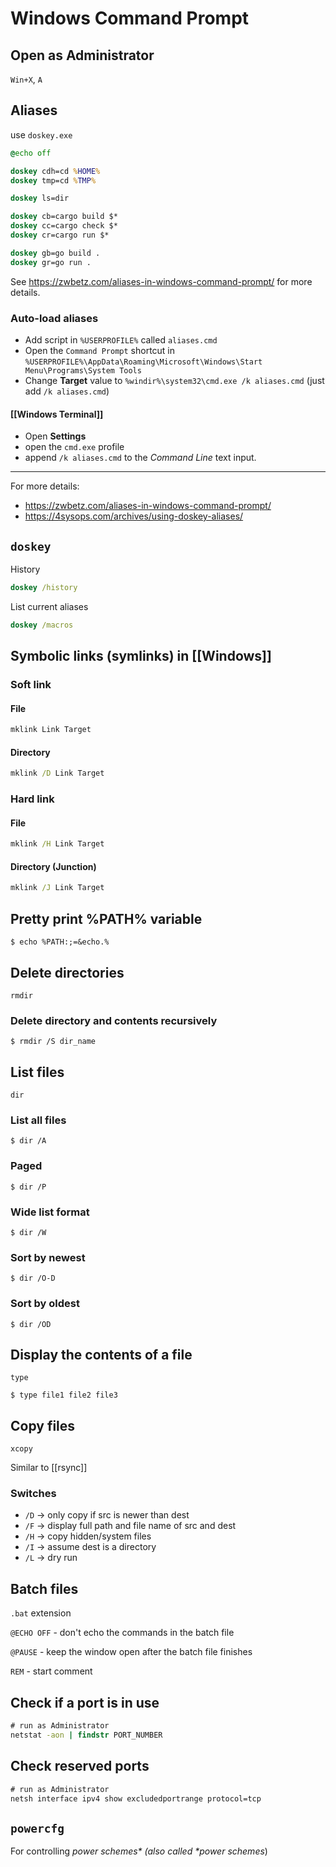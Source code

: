 # Windows Command Prompt

## Open as Administrator

`Win+X`, `A`

## Aliases

use `doskey.exe`

```cmd
@echo off

doskey cdh=cd %HOME%
doskey tmp=cd %TMP%

doskey ls=dir

doskey cb=cargo build $*
doskey cc=cargo check $*
doskey cr=cargo run $*

doskey gb=go build .
doskey gr=go run .
```

See <https://zwbetz.com/aliases-in-windows-command-prompt/> for more details.

### Auto-load aliases

- Add script in `%USERPROFILE%` called `aliases.cmd`
- Open the `Command Prompt` shortcut in `%USERPROFILE%\AppData\Roaming\Microsoft\Windows\Start Menu\Programs\System Tools`
- Change **Target** value to `%windir%\system32\cmd.exe /k aliases.cmd` (just add `/k aliases.cmd`)

#### [[Windows Terminal]]

- Open **Settings**
- open the `cmd.exe` profile
- append `/k aliases.cmd` to the _Command Line_ text input.

---

For more details:

- <https://zwbetz.com/aliases-in-windows-command-prompt/>
- <https://4sysops.com/archives/using-doskey-aliases/>

## `doskey`

History

```cmd
doskey /history
```

List current aliases

```cmd
doskey /macros
```

## Symbolic links (symlinks) in [[Windows]]

### Soft link

#### File

```cmd
mklink Link Target
```

#### Directory

```cmd
mklink /D Link Target
```

### Hard link

#### File

```cmd
mklink /H Link Target
```

#### Directory (Junction)

```cmd
mklink /J Link Target
```

## Pretty print %PATH% variable

`$ echo %PATH:;=&echo.%`

## Delete directories

`rmdir`

### Delete directory and contents recursively

`$ rmdir /S dir_name`

## List files

`dir`

### List all files

`$ dir /A`

### Paged

`$ dir /P`

### Wide list format

`$ dir /W`

### Sort by newest

`$ dir /O-D`

### Sort by oldest

`$ dir /OD`

## Display the contents of a file

`type`

`$ type file1 file2 file3`

## Copy files

`xcopy`

Similar to [[rsync]]

### Switches

- `/D` -> only copy if src is newer than dest
- `/F` -> display full path and file name of src and dest
- `/H` -> copy hidden/system files
- `/I` -> assume dest is a directory
- `/L` -> dry run

## Batch files

`.bat` extension

`@ECHO OFF` - don't echo the commands in the batch file

`@PAUSE` - keep the window open after the batch file finishes

`REM` - start comment

## Check if a port is in use

```cmd
# run as Administrator
netstat -aon | findstr PORT_NUMBER
```

## Check reserved ports

```cmd
# run as Administrator
netsh interface ipv4 show excludedportrange protocol=tcp
```

## `powercfg`

For controlling _power schemes* (also called *power schemes_)
